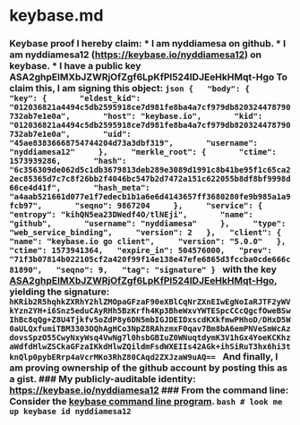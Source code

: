# keybase.md
### Keybase proof  I hereby claim:    * I am nyddiamesa on github.   * I am nyddiamesa12 (https://keybase.io/nyddiamesa12) on keybase.   * I have a public key ASA2ghpElMXbJZWRjOfZgf6LpKfPl524IDJEeHkHMqt-Hgo  To claim this, I am signing this object:  ```json {   "body": {     "key": {       "eldest_kid": "012036821a4494c5db2595918ce7d981fe8ba4a7cf979db820324478790732ab7e1e0a",       "host": "keybase.io",       "kid": "012036821a4494c5db2595918ce7d981fe8ba4a7cf979db820324478790732ab7e1e0a",       "uid": "45ae83836668754744204d73a3dbf319",       "username": "nyddiamesa12"     },     "merkle_root": {       "ctime": 1573939286,       "hash": "6c356309de062d5c1db3679813deb289e3089d1991c8b41be95f1c65ca22ec85365d7c7c8f26bb2f4046bc547b2d7472a151c622055b8df8bf9998d66ce4d41f",       "hash_meta": "a4aab521661d077e1f7edecb1b1a6e6d4143657ff3680280fe9b985a1a9fcb97",       "seqno": 9867204     },     "service": {       "entropy": "kihQN5ea23DWedf4O/tlNEji",       "name": "github",       "username": "nyddiamesa"     },     "type": "web_service_binding",     "version": 2   },   "client": {     "name": "keybase.io go client",     "version": "5.0.0"   },   "ctime": 1573941364,   "expire_in": 504576000,   "prev": "71f3b07814b022105cf2a420f99f14e138e47efe6865d3fccba0cde666c81890",   "seqno": 9,   "tag": "signature" } ```  with the key [ASA2ghpElMXbJZWRjOfZgf6LpKfPl524IDJEeHkHMqt-Hgo](https://keybase.io/nyddiamesa12), yielding the signature:  ``` hKRib2R5hqhkZXRhY2hlZMOpaGFzaF90eXBlCqNrZXnEIwEgNoIaRJTF2yWVkYzn2YH+i6Snz5eduCAyRHh5BzKrfh4Kp3BheWxvYWTESpcCCcQgcfOweBSwIhBc8qQg+Z8U4Tjkfv5oZdP8y6DN5mbIGJDEIDxscdKXkfmwPHhoD/DHxD5W0aULQxfumiTBM3303OQhAgHCo3NpZ8RAhzmxF0qav7Bm8bA6emPNVeSmWcAzdovsSpzO55CwyNxyWsq4VwNg7l0hsbGBIuZ0WNuqtdymK3V1hGx4YoeKCKhzaWdfdHlwZSCkaGFzaIKkdHlwZQildmFsdWXEIIs42AGk+ihSiRuT3hx6hi3tknQlp0pybERrp4aVcrMKo3RhZ80CAqd2ZXJzaW9uAQ==  ```  And finally, I am proving ownership of the github account by posting this as a gist.  ### My publicly-auditable identity:  https://keybase.io/nyddiamesa12  ### From the command line:  Consider the [keybase command line program](https://keybase.io/download).  ```bash # look me up keybase id nyddiamesa12 ```
